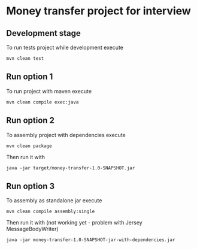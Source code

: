 # Money transfer project for interview
## Development stage
To run tests project while development execute
```
mvn clean test
```
## Run option 1
To run project with maven execute
```
mvn clean compile exec:java
```
## Run option 2
To assembly project with dependencies execute
```
mvn clean package
```
Then run it with
```
java -jar target/money-transfer-1.0-SNAPSHOT.jar
```
## Run option 3
To assembly as standalone jar execute
```
mvn clean compile assembly:single
```
Then run it with (not working yet - problem with Jersey MessageBodyWriter)
```
java -jar money-transfer-1.0-SNAPSHOT-jar-with-dependencies.jar
```